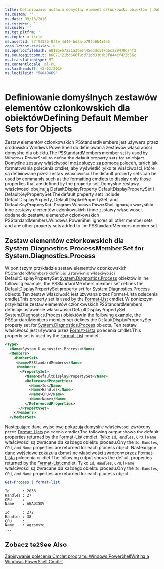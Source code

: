 ```yaml
---
title: Definiowanie ustawia domyślny element członkowski obiektów | Dokumentacja firmy Microsoft
ms.custom: ''
ms.date: 09/13/2016
ms.reviewer: ''
ms.suite: ''
ms.tgt_pltfrm: ''
ms.topic: article
ms.assetid: 77f94326-8ffe-4d40-bd2a-b79fb0b4a4e5
caps.latest.revision: 8
ms.openlocfilehash: e8185eb7221a3be0445eddc537dbca89478c74f2
ms.sourcegitcommit: b6871f21bd666f9cd71dd336bb3f844cf472b56c
ms.translationtype: MT
ms.contentlocale: pl-PL
ms.lasthandoff: 02/03/2019
ms.locfileid: "56849469"
---
```

# <a name="defining-default-member-sets-for-objects"></a><span data-ttu-id="dd5d7-102">Definiowanie domyślnych zestawów elementów członkowskich dla obiektów</span><span class="sxs-lookup"><span data-stu-id="dd5d7-102">Defining Default Member Sets for Objects</span></span>

<span data-ttu-id="dd5d7-103">Zestaw elementów członkowskich PSStandardMembers jest używana przez środowisko Windows PowerShell do definiowania zestawów właściwości domyślne dla obiektu.</span><span class="sxs-lookup"><span data-stu-id="dd5d7-103">The PSStandardMembers member set is used by Windows PowerShell to define the default property sets for an object.</span></span> <span data-ttu-id="dd5d7-104">Domyślne zestawy właściwości może służyć za pomocą poleceń, takich jak formatowania polecenia cmdlet, aby wyświetlić tylko te właściwości, które są definiowane przez zestaw właściwości.</span><span class="sxs-lookup"><span data-stu-id="dd5d7-104">The default property sets can be used by commands such as the formatting cmdlets to display only those properties that are defined by the property set.</span></span> <span data-ttu-id="dd5d7-105">Domyślne zestawy właściwości obejmują DefaultDisplayProperty DefaultDisplayPropertySet i DefaultKeyPropertySet.</span><span class="sxs-lookup"><span data-stu-id="dd5d7-105">The default property sets include DefaultDisplayProperty, DefaultDisplayPropertySet, and DefaultKeyPropertySet.</span></span> <span data-ttu-id="dd5d7-106">Program Windows PowerShell ignoruje wszystkie inne zestawy elementów członkowskich i inne zestawy właściwości, dodane do zestawu elementów członkowskich PSStandardMembers.</span><span class="sxs-lookup"><span data-stu-id="dd5d7-106">Windows PowerShell ignores all other member sets and any other property sets added to the PSStandardMembers member set.</span></span>

## <a name="member-set-for-systemdiagnosticsprocess"></a><span data-ttu-id="dd5d7-107">Zestaw elementów członkowskich dla System.Diagnostics.Process</span><span class="sxs-lookup"><span data-stu-id="dd5d7-107">Member Set for System.Diagnostics.Process</span></span>

<span data-ttu-id="dd5d7-108">W poniższym przykładzie zestaw elementów członkowskich PSStandardMembers definiuje ustawienie właściwości DefaultDisplayPropertySet [System.Diagnostics.Process](/dotnet/api/System.Diagnostics.Process) obiektów.</span><span class="sxs-lookup"><span data-stu-id="dd5d7-108">In the following example, the PSStandardMembers member set defines the DefaultDisplayPropertySet property set for [System.Diagnostics.Process](/dotnet/api/System.Diagnostics.Process) objects.</span></span> <span data-ttu-id="dd5d7-109">Ten zestaw właściwość jest używana przez [Format-Lista](/powershell/module/Microsoft.PowerShell.Utility/Format-List) polecenia cmdlet.</span><span class="sxs-lookup"><span data-stu-id="dd5d7-109">This property set is used by the [Format-List](/powershell/module/Microsoft.PowerShell.Utility/Format-List) cmdlet.</span></span>
<span data-ttu-id="dd5d7-110">W poniższym przykładzie zestaw elementów członkowskich PSStandardMembers definiuje ustawienie właściwości DefaultDisplayPropertySet [System.Diagnostics.Process](/dotnet/api/System.Diagnostics.Process) obiektów.</span><span class="sxs-lookup"><span data-stu-id="dd5d7-110">In the following example, the PSStandardMembers member set defines the DefaultDisplayPropertySet property set for [System.Diagnostics.Process](/dotnet/api/System.Diagnostics.Process) objects.</span></span> <span data-ttu-id="dd5d7-111">Ten zestaw właściwość jest używana przez [Format-Lista](/powershell/module/Microsoft.PowerShell.Utility/Format-List) polecenia cmdlet.</span><span class="sxs-lookup"><span data-stu-id="dd5d7-111">This property set is used by the [Format-List](/powershell/module/Microsoft.PowerShell.Utility/Format-List) cmdlet.</span></span>

```xml
<Type>
  <Name>System.Diagnostics.Process</Name>
  <Members>
    <MemberSet>
     <Name>PSStandardMembers</Name>
     <Members>
       <PropertySet>
         <Name>DefaultDisplayPropertySet</Name>
         <ReferencedProperties>
           <Name>Id</Name>
           <Name>Handles</Name>
           <Name>CPU</Name>
           <Name>Name</Name>
         </ReferencedProperties>
      </PropertySet>
    </Members>
  </MemberSet>
```

<span data-ttu-id="dd5d7-112">Następujące dane wyjściowe pokazują domyślne właściwości zwrócony przez [Format-Lista](/powershell/module/Microsoft.PowerShell.Utility/Format-List) polecenia cmdlet.</span><span class="sxs-lookup"><span data-stu-id="dd5d7-112">The following output shows the default properties returned by the [Format-List](/powershell/module/Microsoft.PowerShell.Utility/Format-List) cmdlet.</span></span> <span data-ttu-id="dd5d7-113">Tylko `Id`, `Handles`, `CPU`, i `Name` właściwości są zwracane dla każdego obiektu procesu.</span><span class="sxs-lookup"><span data-stu-id="dd5d7-113">Only the `Id`, `Handles`, `CPU`, and `Name` properties are returned for each process object.</span></span>
<span data-ttu-id="dd5d7-114">Następujące dane wyjściowe pokazują domyślne właściwości zwrócony przez [Format-Lista](/powershell/module/Microsoft.PowerShell.Utility/Format-List) polecenia cmdlet.</span><span class="sxs-lookup"><span data-stu-id="dd5d7-114">The following output shows the default properties returned by the [Format-List](/powershell/module/Microsoft.PowerShell.Utility/Format-List) cmdlet.</span></span> <span data-ttu-id="dd5d7-115">Tylko `Id`, `Handles`, `CPU`, i `Name` właściwości są zwracane dla każdego obiektu procesu.</span><span class="sxs-lookup"><span data-stu-id="dd5d7-115">Only the `Id`, `Handles`, `CPU`, and `Name` properties are returned for each process object.</span></span>

```powershell
Get-Process | format-list
```

```output
Id      : 2036
Handles : 27
CPU     :
Name    : AEADISRV

Id      : 272
Handles : 38
CPU     :
Name    : agrsmsvc
...
```

## <a name="see-also"></a><span data-ttu-id="dd5d7-116">Zobacz też</span><span class="sxs-lookup"><span data-stu-id="dd5d7-116">See Also</span></span>

[<span data-ttu-id="dd5d7-117">Zapisywanie polecenia Cmdlet programu Windows PowerShell</span><span class="sxs-lookup"><span data-stu-id="dd5d7-117">Writing a Windows PowerShell Cmdlet</span></span>](./writing-a-windows-powershell-cmdlet.md)
